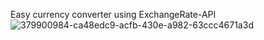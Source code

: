 Easy currency converter using ExchangeRate-API
![379900984-ca48edc9-acfb-430e-a982-63ccc4671a3d](https://github.com/user-attachments/assets/84a56c51-e794-4504-978d-b516b81747ab)

